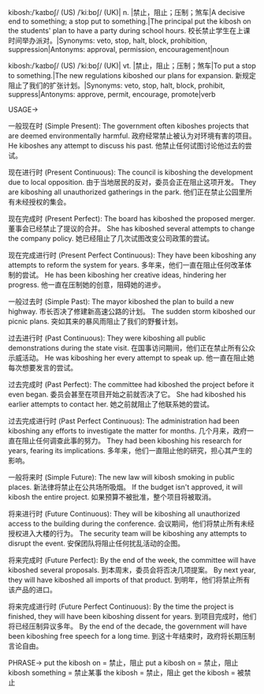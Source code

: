 kibosh:/ˈkaɪbɒʃ/ (US) /ˈkiːbɒʃ/ (UK)| n. |禁止，阻止；压制；煞车|A decisive end to something; a stop put to something.|The principal put the kibosh on the students' plan to have a party during school hours. 校长禁止学生在上课时间举办派对。|Synonyms: veto, stop, halt, block, prohibition, suppression|Antonyms: approval, permission, encouragement|noun

kibosh:/ˈkaɪbɒʃ/ (US) /ˈkiːbɒʃ/ (UK)| vt. |禁止，阻止；压制；煞车|To put a stop to something.|The new regulations kiboshed our plans for expansion. 新规定阻止了我们的扩张计划。|Synonyms: veto, stop, halt, block, prohibit, suppress|Antonyms: approve, permit, encourage, promote|verb


USAGE->

一般现在时 (Simple Present):
The government often kiboshes projects that are deemed environmentally harmful. 政府经常禁止被认为对环境有害的项目。
He kiboshes any attempt to discuss his past. 他禁止任何试图讨论他过去的尝试。


现在进行时 (Present Continuous):
The council is kiboshing the development due to local opposition. 由于当地居民的反对，委员会正在阻止这项开发。
They are kiboshing all unauthorized gatherings in the park. 他们正在禁止公园里所有未经授权的集会。


现在完成时 (Present Perfect):
The board has kiboshed the proposed merger. 董事会已经禁止了提议的合并。
She has kiboshed several attempts to change the company policy. 她已经阻止了几次试图改变公司政策的尝试。


现在完成进行时 (Present Perfect Continuous):
They have been kiboshing any attempts to reform the system for years. 多年来，他们一直在阻止任何改革体制的尝试。
He has been kiboshing her creative ideas, hindering her progress. 他一直在压制她的创意，阻碍她的进步。


一般过去时 (Simple Past):
The mayor kiboshed the plan to build a new highway. 市长否决了修建新高速公路的计划。
The sudden storm kiboshed our picnic plans. 突如其来的暴风雨阻止了我们的野餐计划。


过去进行时 (Past Continuous):
They were kiboshing all public demonstrations during the state visit.  在国事访问期间，他们正在禁止所有公众示威活动。
He was kiboshing her every attempt to speak up. 他一直在阻止她每次想要发言的尝试。


过去完成时 (Past Perfect):
The committee had kiboshed the project before it even began. 委员会甚至在项目开始之前就否决了它。
She had kiboshed his earlier attempts to contact her. 她之前就阻止了他联系她的尝试。


过去完成进行时 (Past Perfect Continuous):
The administration had been kiboshing any efforts to investigate the matter for months.  几个月来，政府一直在阻止任何调查此事的努力。
They had been kiboshing his research for years, fearing its implications. 多年来，他们一直阻止他的研究，担心其产生的影响。


一般将来时 (Simple Future):
The new law will kibosh smoking in public places. 新法律将禁止在公共场所吸烟。
If the budget isn't approved, it will kibosh the entire project. 如果预算不被批准，整个项目将被取消。


将来进行时 (Future Continuous):
They will be kiboshing all unauthorized access to the building during the conference. 会议期间，他们将禁止所有未经授权进入大楼的行为。
The security team will be kiboshing any attempts to disrupt the event. 安保团队将阻止任何扰乱活动的企图。


将来完成时 (Future Perfect):
By the end of the week, the committee will have kiboshed several proposals. 到本周末，委员会将否决几项提案。
By next year, they will have kiboshed all imports of that product. 到明年，他们将禁止所有该产品的进口。


将来完成进行时 (Future Perfect Continuous):
By the time the project is finished, they will have been kiboshing dissent for years. 到项目完成时，他们将已经压制异议多年。
By the end of the decade, the government will have been kiboshing free speech for a long time. 到这十年结束时，政府将长期压制言论自由。


PHRASE->
put the kibosh on = 禁止，阻止
put a kibosh on = 禁止，阻止
kibosh something = 禁止某事
the kibosh = 禁止，阻止
get the kibosh = 被禁止
